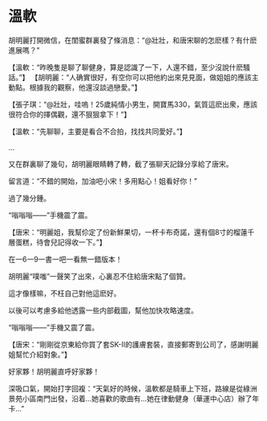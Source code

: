 # 溫軟

胡明麗打開微信，在閨蜜群裏發了條消息：“@壯壯，和唐宋聊的怎麽樣？有什麽進展嗎？”

【溫軟：“昨晚隻是聊了聊健身，算是認識了一下，人還不錯，至少沒說什麽騷話。”】
【胡明麗：“人确實很好，有空你可以把他約出來見見面，做姐姐的應該主動點。根據我的觀察，他還沒談過戀愛。”】

【張子琪：“@壯壯，哇嗚！25歲純情小男生，開寶馬330，氣質這麽出衆，應該很符合你的擇偶觀，還不狠狠拿下！”】

【溫軟：“先聊聊，主要是看合不合拍，找找共同愛好。”】

…

又在群裏聊了幾句，胡明麗眼睛轉了轉，截了張聊天記錄分享給了唐宋。

留言道：“不錯的開始，加油吧小宋！多用點心！姐看好你！”

過了幾分鍾。

“嗡嗡嗡——”手機震了震。

【唐宋：“明麗姐，我幫伱定了份新鮮果切，一杯卡布奇諾，還有個8寸的榴蓮千層蛋糕，待會兒記得收一下。”】

在一6一9一書一吧一看無一錯版本！

胡明麗“噗嗤”一聲笑了出來，心裏忍不住給唐宋點了個贊。

這才像樣嘛，不枉自己對他這麽好。

以後可以考慮多給他透露一些内部截圖，幫他加快攻略速度。

“嗡嗡嗡——”手機又震了震。

【唐宋：“剛剛從京東給你買了套SK-II的護膚套裝，直接郵寄到公司了，感謝明麗姐幫忙介紹對象。”】

好家夥！胡明麗直呼好家夥！

深吸口氣，開始打字回複：“天氣好的時候，溫軟都是騎車上下班，路線是從綠洲景苑小區南門出發，沿着…她喜歡的歌曲有…她在律動健身（華運中心店）辦了年卡…”